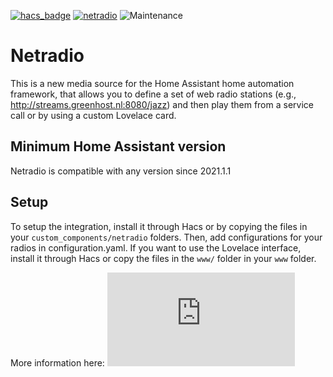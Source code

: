 [![hacs_badge](https://img.shields.io/badge/HACS-Default-orange.svg)](https://github.com/custom-components/hacs) [![netradio](https://img.shields.io/github/release/giachello/netradio.svg?1)](https://github.com/giachello/netradio) ![Maintenance](https://img.shields.io/maintenance/yes/2021.svg)


# Netradio
This is a new media source for the Home Assistant home automation framework, that allows you to define a set of web radio stations (e.g., http://streams.greenhost.nl:8080/jazz) and then play them from a service call or by using a custom Lovelace card.

## Minimum Home Assistant version

Netradio is compatible with any version since 2021.1.1

## Setup

To setup the integration, install it through Hacs or by copying the files in your `custom_components/netradio` folders. Then, add configurations for your radios in configuration.yaml. If you want to use the Lovelace interface, install it through Hacs or copy the files in the `www/` folder in your `www` folder.

More information here: ![README.md](https://github.com/giachello/netradio/blob/main/README.md)
